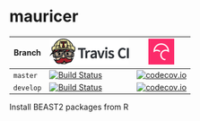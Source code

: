 # mauricer

Branch|[![Travis CI logo](pics/TravisCI.png)](https://travis-ci.org)|[![Codecov logo](pics/Codecov.png)](https://www.codecov.io)
---|---|---
`master`|[![Build Status](https://travis-ci.org/richelbilderbeek/mauricer.svg?branch=master)](https://travis-ci.org/richelbilderbeek/mauricer) | [![codecov.io](https://codecov.io/github/richelbilderbeek/mauricer/coverage.svg?branch=master)](https://codecov.io/github/richelbilderbeek/mauricer?branch=master)
`develop`|[![Build Status](https://travis-ci.org/richelbilderbeek/mauricer.svg?branch=develop)](https://travis-ci.org/richelbilderbeek/mauricer) | [![codecov.io](https://codecov.io/github/richelbilderbeek/mauricer/coverage.svg?branch=develop)](https://codecov.io/github/richelbilderbeek/mauricer?branch=develop)

Install BEAST2 packages from R
